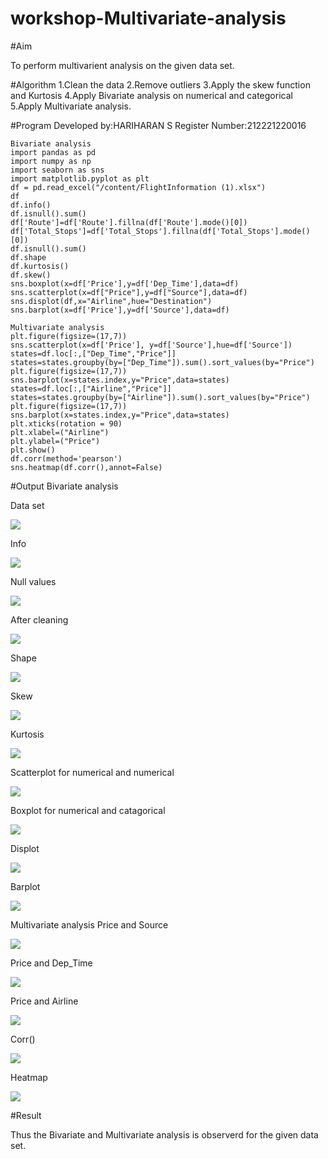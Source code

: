 # workshop-Multivariate-analysis

#Aim

To perform multivarient analysis on the given data set.

#Algorithm
1.Clean the data 
2.Remove outliers 
3.Apply the skew function and Kurtosis 
4.Apply Bivariate analysis on numerical and categorical 
5.Apply Multivariate analysis.

#Program
Developed by:HARIHARAN S
Register Number:212221220016

```
Bivariate analysis
import pandas as pd
import numpy as np
import seaborn as sns
import matplotlib.pyplot as plt
df = pd.read_excel("/content/FlightInformation (1).xlsx")
df
df.info()
df.isnull().sum()
df['Route']=df['Route'].fillna(df['Route'].mode()[0])
df['Total_Stops']=df['Total_Stops'].fillna(df['Total_Stops'].mode()[0])
df.isnull().sum()
df.shape
df.kurtosis()
df.skew()
sns.boxplot(x=df['Price'],y=df['Dep_Time'],data=df)
sns.scatterplot(x=df["Price"],y=df["Source"],data=df)
sns.displot(df,x="Airline",hue="Destination")
sns.barplot(x=df['Price'],y=df['Source'],data=df)

Multivariate analysis
plt.figure(figsize=(17,7))
sns.scatterplot(x=df['Price'], y=df['Source'],hue=df['Source'])
states=df.loc[:,["Dep_Time","Price"]]
states=states.groupby(by=["Dep_Time"]).sum().sort_values(by="Price")
plt.figure(figsize=(17,7))
sns.barplot(x=states.index,y="Price",data=states)
states=df.loc[:,["Airline","Price"]]
states=states.groupby(by=["Airline"]).sum().sort_values(by="Price")
plt.figure(figsize=(17,7))
sns.barplot(x=states.index,y="Price",data=states)
plt.xticks(rotation = 90)
plt.xlabel=("Airline")
plt.ylabel=("Price")
plt.show()
df.corr(method='pearson')
sns.heatmap(df.corr(),annot=False)
```
#Output
Bivariate analysis

Data set

![](https://raw.githubusercontent.com/Hariharan5354/workshop-Multivariate-analysis/main/21.png)

Info

![](https://raw.githubusercontent.com/Hariharan5354/workshop-Multivariate-analysis/main/22.png)


Null values

![](https://raw.githubusercontent.com/Hariharan5354/workshop-Multivariate-analysis/main/23.png)

After cleaning

![](https://raw.githubusercontent.com/Hariharan5354/workshop-Multivariate-analysis/main/24.png)

Shape

![](https://raw.githubusercontent.com/Hariharan5354/workshop-Multivariate-analysis/main/25.png)

Skew

![](https://raw.githubusercontent.com/Hariharan5354/workshop-Multivariate-analysis/main/26.png)

Kurtosis

![](https://raw.githubusercontent.com/Hariharan5354/workshop-Multivariate-analysis/main/27.png)


Scatterplot for numerical and numerical

![](https://raw.githubusercontent.com/Hariharan5354/workshop-Multivariate-analysis/main/28.png)


Boxplot for numerical and catagorical

![](https://raw.githubusercontent.com/Hariharan5354/workshop-Multivariate-analysis/main/29.png)

Displot

![](https://raw.githubusercontent.com/Hariharan5354/workshop-Multivariate-analysis/main/30.png)

Barplot

![](https://raw.githubusercontent.com/Hariharan5354/workshop-Multivariate-analysis/main/31.png)

Multivariate analysis Price and Source

![](https://raw.githubusercontent.com/Hariharan5354/workshop-Multivariate-analysis/main/32.png)

Price and Dep_Time

![](https://raw.githubusercontent.com/Hariharan5354/workshop-Multivariate-analysis/main/33.png)

Price and Airline

![](https://raw.githubusercontent.com/Hariharan5354/workshop-Multivariate-analysis/main/34.png)

Corr()

![](https://raw.githubusercontent.com/Hariharan5354/workshop-Multivariate-analysis/main/36.png)

Heatmap

![](https://raw.githubusercontent.com/Hariharan5354/workshop-Multivariate-analysis/main/37.png)

#Result

Thus the Bivariate and Multivariate analysis is observerd for the given data set.
